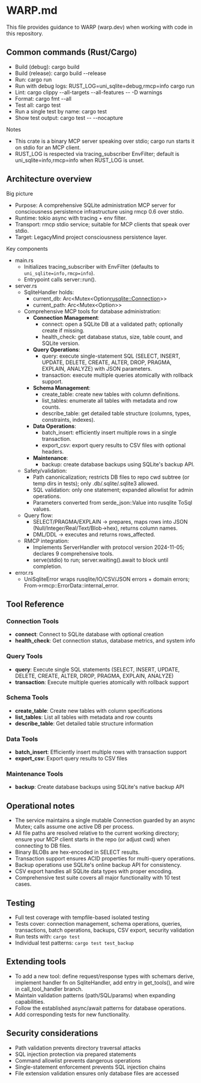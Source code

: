 # WARP.md

This file provides guidance to WARP (warp.dev) when working with code in this repository.

## Common commands (Rust/Cargo)
- Build (debug): cargo build
- Build (release): cargo build --release
- Run: cargo run
- Run with debug logs: RUST_LOG=uni_sqlite=debug,rmcp=info cargo run
- Lint: cargo clippy --all-targets --all-features -- -D warnings
- Format: cargo fmt --all
- Test all: cargo test
- Run a single test by name: cargo test <pattern>
- Show test output: cargo test -- --nocapture

Notes
- This crate is a binary MCP server speaking over stdio; cargo run starts it on stdio for an MCP client.
- RUST_LOG is respected via tracing_subscriber EnvFilter; default is uni_sqlite=info,rmcp=info when RUST_LOG is unset.

## Architecture overview

Big picture
- Purpose: A comprehensive SQLite administration MCP server for consciousness persistence infrastructure using rmcp 0.6 over stdio.
- Runtime: tokio async with tracing + env filter.
- Transport: rmcp stdio service; suitable for MCP clients that speak over stdio.
- Target: LegacyMind project consciousness persistence layer.

Key components
- main.rs
  - Initializes tracing_subscriber with EnvFilter (defaults to `uni_sqlite=info,rmcp=info`).
  - Entrypoint calls server::run().
- server.rs
  - SqliteHandler holds:
    - current_db: Arc<Mutex<Option<rusqlite::Connection>>>
    - current_path: Arc<Mutex<Option<PathBuf>>>
  - Comprehensive MCP tools for database administration:
    - **Connection Management**:
      - connect: open a SQLite DB at a validated path; optionally create if missing.
      - health_check: get database status, size, table count, and SQLite version.
    - **Query Operations**:
      - query: execute single-statement SQL (SELECT, INSERT, UPDATE, DELETE, CREATE, ALTER, DROP, PRAGMA, EXPLAIN, ANALYZE) with JSON parameters.
      - transaction: execute multiple queries atomically with rollback support.
    - **Schema Management**:
      - create_table: create new tables with column definitions.
      - list_tables: enumerate all tables with metadata and row counts.
      - describe_table: get detailed table structure (columns, types, constraints, indexes).
    - **Data Operations**:
      - batch_insert: efficiently insert multiple rows in a single transaction.
      - export_csv: export query results to CSV files with optional headers.
    - **Maintenance**:
      - backup: create database backups using SQLite's backup API.
  - Safety/validation:
    - Path canonicalization; restricts DB files to repo cwd subtree (or temp dirs in tests); only .db/.sqlite/.sqlite3 allowed.
    - SQL validation: only one statement; expanded allowlist for admin operations.
    - Parameters converted from serde_json::Value into rusqlite ToSql values.
  - Query flow:
    - SELECT/PRAGMA/EXPLAIN → prepares, maps rows into JSON (Null/Integer/Real/Text/Blob→hex), returns column names.
    - DML/DDL → executes and returns rows_affected.
  - RMCP integration:
    - Implements ServerHandler with protocol version 2024-11-05; declares 9 comprehensive tools.
    - serve(stdio) to run; server.waiting().await to block until completion.
- error.rs
  - UniSqliteError wraps rusqlite/IO/CSV/JSON errors + domain errors; From<UniSqliteError>→rmcp::ErrorData::internal_error.

## Tool Reference

### Connection Tools
- **connect**: Connect to SQLite database with optional creation
- **health_check**: Get connection status, database metrics, and system info

### Query Tools  
- **query**: Execute single SQL statements (SELECT, INSERT, UPDATE, DELETE, CREATE, ALTER, DROP, PRAGMA, EXPLAIN, ANALYZE)
- **transaction**: Execute multiple queries atomically with rollback support

### Schema Tools
- **create_table**: Create new tables with column specifications
- **list_tables**: List all tables with metadata and row counts
- **describe_table**: Get detailed table structure information

### Data Tools
- **batch_insert**: Efficiently insert multiple rows with transaction support
- **export_csv**: Export query results to CSV files

### Maintenance Tools
- **backup**: Create database backups using SQLite's native backup API

## Operational notes
- The service maintains a single mutable Connection guarded by an async Mutex; calls assume one active DB per process.
- All file paths are resolved relative to the current working directory; ensure your MCP client starts in the repo (or adjust cwd) when connecting to DB files.
- Binary BLOBs are hex-encoded in SELECT results.
- Transaction support ensures ACID properties for multi-query operations.
- Backup operations use SQLite's online backup API for consistency.
- CSV export handles all SQLite data types with proper encoding.
- Comprehensive test suite covers all major functionality with 10 test cases.

## Testing
- Full test coverage with tempfile-based isolated testing
- Tests cover: connection management, schema operations, queries, transactions, batch operations, backups, CSV export, security validation
- Run tests with: `cargo test`
- Individual test patterns: `cargo test test_backup`

## Extending tools
- To add a new tool: define request/response types with schemars derive, implement handler fn on SqliteHandler, add entry in get_tools(), and wire in call_tool_handler branch.
- Maintain validation patterns (path/SQL/params) when expanding capabilities.
- Follow the established async/await patterns for database operations.
- Add corresponding tests for new functionality.

## Security considerations
- Path validation prevents directory traversal attacks
- SQL injection protection via prepared statements
- Command allowlist prevents dangerous operations
- Single-statement enforcement prevents SQL injection chains
- File extension validation ensures only database files are accessed